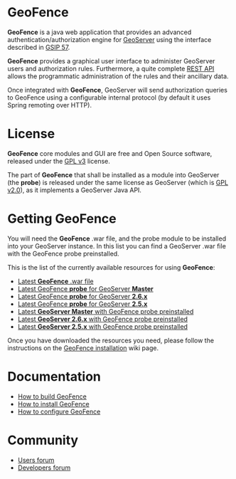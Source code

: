 GeoFence
==================================================

**GeoFence** is a java web application that provides an advanced authentication/authorization engine for [GeoServer](http://www.geoserver.org) using the interface 
described in [GSIP 57](http://geoserver.org/display/GEOS/GSIP+57+-+Improving+GeoServer+authorization+framework).

**GeoFence** provides a graphical user interface to administer GeoServer users and authorization rules. Furthermore, a quite complete [REST API](https://github.com/geosolutions-it/geofence/wiki/REST-API) allows the programmatic administration of the rules and their ancillary data.

Once integrated with **GeoFence**, GeoServer will send authorization queries to GeoFence using a configurable internal protocol (by default it uses Spring remoting over HTTP).

License
==================================================
**GeoFence** core modules and GUI are free and Open Source software, released under the [GPL v3](http://www.gnu.org/licenses/gpl.html) license.

The part of **GeoFence** that shall be installed as a module into GeoServer (the **probe**) is released under the same license as GeoServer (which is [GPL v2.0](http://www.gnu.org/licenses/old-licenses/gpl-2.0.html)), as it implements a GeoServer Java API.

Getting GeoFence
==================================================

You will need the **GeoFence** .war file, and the probe module to be installed into your GeoServer instance.
In this list you can find a GeoServer .war file with the GeoFence probe preinstalled.

This is the list of the currently available resources for using **GeoFence**:

* [Latest **GeoFence** .war file](http://build.geo-solutions.it/geofence/nightly/latest/geofence.war)
* [Latest GeoFence **probe** for GeoServer **Master**](http://build.geo-solutions.it/geofence/nightly/latest/master/geoserver-2.7-SNAPSHOT-geofence-plugin.zip)
* [Latest GeoFence **probe** for GeoServer **2.6.x** ](http://build.geo-solutions.it/geofence/nightly/latest/2.6.x/geoserver-2.6-SNAPSHOT-geofence-plugin.zip)
* [Latest GeoFence **probe** for GeoServer **2.5.x** ](http://build.geo-solutions.it/geofence/nightly/latest/2.5.x/geoserver-2.5-SNAPSHOT-geofence-plugin.zip)
* [Latest **GeoServer Master** with GeoFence probe preinstalled ](http://build.geo-solutions.it/geofence/nightly/latest/master/geoserver.war)
* [Latest **GeoServer 2.6.x** with GeoFence probe preinstalled ](http://build.geo-solutions.it/geofence/nightly/latest/2.6.x/geoserver.war)
* [Latest **GeoServer 2.5.x** with GeoFence probe preinstalled ](http://build.geo-solutions.it/geofence/nightly/latest/2.5.x/geoserver.war)

Once you have downloaded the resources you need, please follow the instructions on the [GeoFence installation](https://github.com/geosolutions-it/geofence/wiki/GeoFence-installation) wiki page.


Documentation
==================================================
* [How to build GeoFence](https://github.com/geosolutions-it/geofence/wiki/Building-instructions)
* [How to install GeoFence](https://github.com/geosolutions-it/geofence/wiki/GeoFence-installation)
* [How to configure GeoFence](https://github.com/geosolutions-it/geofence/wiki/WebApps-configuration)

Community
==================================================
* [Users forum](https://groups.google.com/forum/#!forum/geofence-users)
* [Developers forum](https://groups.google.com/forum/#!forum/geofence-developers)
